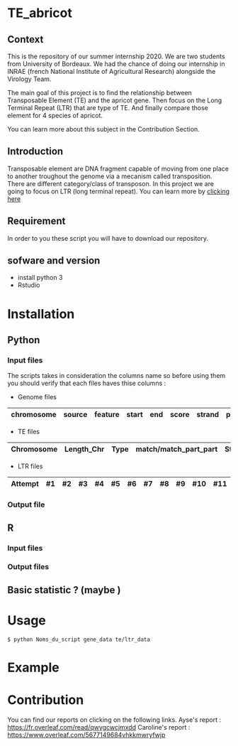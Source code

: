 # TE_abricot

## Context
This is the repository of our summer internship 2020. We are two students from University of Bordeaux. We had the chance of doing our internship in INRAE (french National Institute of Agricultural Research) alongside the Virology Team.

The main goal of this project is to find the relationship between Transposable Element (TE) and the apricot gene. Then focus on the Long Terminal Repeat (LTR) that are type of TE. And finally compare those element for 4 species of apricot.

You can learn more about this subject in the Contribution Section.

## Introduction 
Transposable element are DNA fragment capable of moving from one place to another troughout the genome  via a mecanism called transposition. 
There are different category/class of transposon. In this project we are going to focus on LTR (long terminal repeat). You can learn more by [clicking here ](https://www.ncbi.nlm.nih.gov/pmc/articles/PMC2874221/)

## Requirement
In order to you these script you will have to download  our repository.
## sofware and version
- install python 3
- Rstudio 

# Installation 

## Python 
### Input files

The scripts takes in consideration the columns name so before using them you should verify that each files haves thise columns : 

* Genome files

chromosome | source | feature | start | end | score | strand | phase | ID | Attributes | 
--- | --- | --- | --- |--- |--- |--- |--- |--- |--- 

* TE files

Chromosome | Length_Chr | Type | match/match_part_part | Start | End | Length | Frame | Attribute | Code | Class | TE_name | TE_Status |
--- | --- | --- | --- |--- |--- |--- |--- |--- |--- |--- |--- |--- 

* LTR files

Attempt | #1 | #2 | #3 | #4 | #5 | #6 | #7 | #8 | #9 | #10 | #11
--- | --- | --- | --- |--- |--- |--- |--- |--- |--- |--- |---

### Output file
## R 
### Input files
### Output files

## Basic statistic ? (maybe ) 

# Usage
```
$ python Noms_du_script gene_data te/ltr_data 
```
# Example 

# Contribution
You can find our reports on clicking on the following links.
Ayse's report :  https://fr.overleaf.com/read/qwygcwcjmxdd
Caroline's report :  https://www.overleaf.com/5677149684vhkkmwryfwjp





